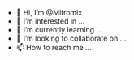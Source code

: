 - 👋 Hi, I’m @Mitromix
- 👀 I’m interested in ...
- 🌱 I’m currently learning ...
- 💞️ I’m looking to collaborate on ...
- 📫 How to reach me ...

<!---
Mitromix/Mitromix is a ✨ special ✨ repository because its `README.md` (this file) appears on your GitHub profile.
You can click the Preview link to take a look at your changes.
--->
